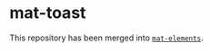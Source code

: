# mat-toast

This repository has been merged into [`mat-elements`](https://github.com/expandjs/mat-elements).
